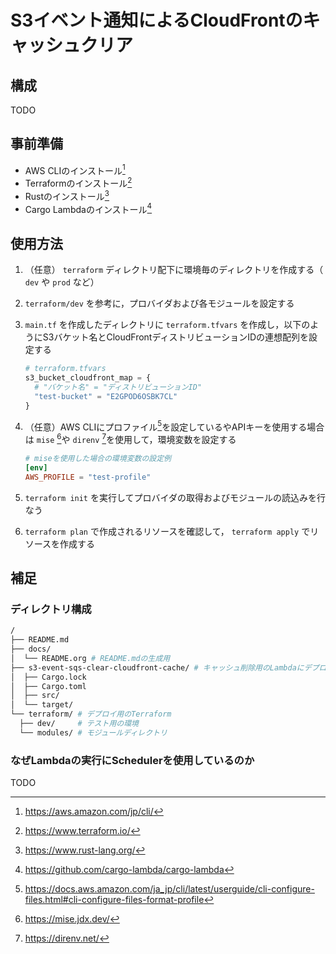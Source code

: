 # S3イベント通知によるCloudFrontのキャッシュクリア

## 構成

TODO

## 事前準備

- AWS CLIのインストール[^1]
- Terraformのインストール[^2]
- Rustのインストール[^3]
- Cargo Lambdaのインストール[^4]

## 使用方法

1.  （任意） `terraform`
    ディレクトリ配下に環境毎のディレクトリを作成する（ `dev` や `prod`
    など）

2.  `terraform/dev` を参考に，プロバイダおよび各モジュールを設定する

3.  `main.tf` を作成したディレクトリに `terraform.tfvars`
    を作成し，以下のようにS3バケット名とCloudFrontディストリビューションIDの連想配列を設定する

    ``` terraform
    # terraform.tfvars
    s3_bucket_cloudfront_map = {
      # "バケット名" = "ディストリビューションID"
      "test-bucket" = "E2GPOD6OSBK7CL"
    }
    ```

4.  （任意）AWS
    CLIにプロファイル[^5]を設定しているやAPIキーを使用する場合は `mise`
    [^6]や `direnv` [^7]を使用して，環境変数を設定する

    ``` toml
    # miseを使用した場合の環境変数の設定例
    [env]
    AWS_PROFILE = "test-profile"
    ```

5.  `terraform init`
    を実行してプロバイダの取得およびモジュールの読込みを行なう

6.  `terraform plan` で作成されるリソースを確認して， `terraform apply`
    でリソースを作成する

## 補足

### ディレクトリ構成

``` bash
/
├── README.md
├── docs/
│  └── README.org # README.mdの生成用
├── s3-event-sqs-clear-cloudfront-cache/ # キャッシュ削除用のLambdaにデプロイするコード
│  ├── Cargo.lock
│  ├── Cargo.toml
│  ├── src/
│  └── target/
└── terraform/ # デプロイ用のTerraform
  ├── dev/     # テスト用の環境
  └── modules/ # モジュールディレクトリ
```

### なぜLambdaの実行にSchedulerを使用しているのか

TODO

[^1]: <https://aws.amazon.com/jp/cli/>

[^2]: <https://www.terraform.io/>

[^3]: <https://www.rust-lang.org/>

[^4]: <https://github.com/cargo-lambda/cargo-lambda>

[^5]: <https://docs.aws.amazon.com/ja_jp/cli/latest/userguide/cli-configure-files.html#cli-configure-files-format-profile>

[^6]: <https://mise.jdx.dev/>

[^7]: <https://direnv.net/>
